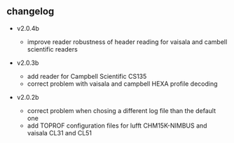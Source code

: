 ## changelog

* v2.0.4b
    + improve reader robustness of header reading for vaisala and cambell scientific readers

* v2.0.3b
    + add reader for Campbell Scientific CS135
    + correct problem with vaisala and campbell HEXA profile decoding


* v2.0.2b
    + correct problem when chosing a different log file than the default one
    + add TOPROF configuration files for lufft CHM15K-NIMBUS and vaisala CL31 and CL51